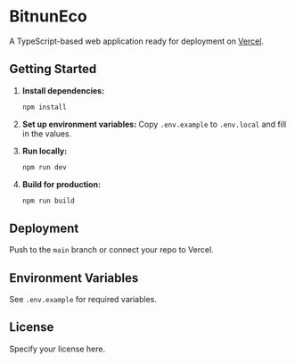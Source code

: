 # BitnunEco

A TypeScript-based web application ready for deployment on [Vercel](https://vercel.com/).

## Getting Started

1. **Install dependencies:**
   ```bash
   npm install
   ```

2. **Set up environment variables:**
   Copy `.env.example` to `.env.local` and fill in the values.

3. **Run locally:**
   ```bash
   npm run dev
   ```

4. **Build for production:**
   ```bash
   npm run build
   ```

## Deployment

Push to the `main` branch or connect your repo to Vercel.

## Environment Variables

See `.env.example` for required variables.

## License

Specify your license here.
